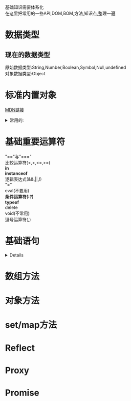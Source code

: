 基础知识需要体系化  
在这里把常用的一些API,DOM,BOM,方法,知识点,整理一遍  
  
数据类型  
===
  
现在的数据类型
---
原始数据类型:String,Number,Boolean,Symbol,Null,undefined  
对象数据类型:Object  
  
标准内置对象
===
[MDN链接](https://developer.mozilla.org/zh-CN/docs/Web/JavaScript/Reference/Global_Objects)  
<details>  
<summary>常用的:</summary>  
  
1.Array  
2.Date  
3.Error  
4.Function  
5.Generator  
6.Infinity  
7.JSON  
8.Map  
9.Math  
10.NaN
11.Number  
12.Object  
13.Promise  
14.Proxy  
15.Reflect  
16.RegExp  
17.Set  
18.String  
19.Symbol  
20.WeakMap  
21.WeakSet  
22.isFinite()  
23.isNaN()  
24.null  
25.parseFloat  
26.parseInt  
27.undefined  
  
</details> 
  
基础重要运算符
===
"=="与"==="  
比较运算符(<,>,<=,>=)  
**in**  
**instanceof**  
逻辑表达式(&&,||,!)  
"="  
eval(不要用)  
**条件运算符(:?)**  
**typeof**  
delete  
void(不常用)  
逗号运算符(,)  
  

  
基础语句
===
<details>  
  
声明语句  
---
let,const,var,function,class  
  
条件语句  
---
if,else if,switch
  
循环
---
</details>  
  
  
  
  
数组方法
===
  
对象方法
===
  
  
set/map方法
===
  
Reflect
===
  
  
  
Proxy
===
  
  
  
Promise
===
  
  
  
  
